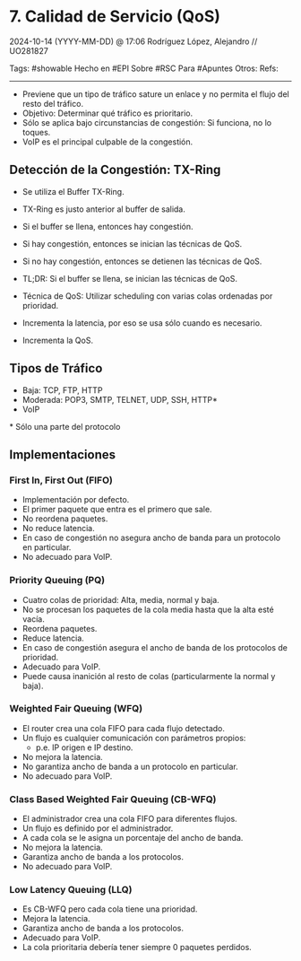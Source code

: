 # 7. Calidad de Servicio (QoS)
2024-10-14 (YYYY-MM-DD) @ 17:06
Rodríguez López, Alejandro // UO281827

Tags:
	#showable
	Hecho en #EPI
	Sobre #RSC
	Para #Apuntes
	Otros:
	Refs:
 
<hr>

- Previene que un tipo de tráfico sature un enlace y no permita el flujo del resto del tráfico.
- Objetivo: Determinar qué tráfico es prioritario.
- Sólo se aplica bajo circunstancias de congestión: Si funciona, no lo toques.
- VoIP es el principal culpable de la congestión.

## Detección de la Congestión: TX-Ring

- Se utiliza el Buffer TX-Ring.
- TX-Ring es justo anterior al buffer de salida.
- Si el buffer se llena, entonces hay congestión.
- Si hay congestión, entonces se inician las técnicas de QoS.
- Si no hay congestión, entonces se detienen las técnicas de QoS.
- TL;DR: Si el buffer se llena, se inician las técnicas de QoS.

- Técnica de QoS: Utilizar scheduling con varias colas ordenadas por prioridad.
- Incrementa la latencia, por eso se usa sólo cuando es necesario.
- Incrementa la QoS.

## Tipos de Tráfico

- Baja: TCP, FTP, HTTP
- Moderada: POP3, SMTP, TELNET, UDP, SSH, HTTP*
- VoIP

\* Sólo una parte del protocolo

## Implementaciones

### First In, First Out (FIFO)

- Implementación por defecto.
- El primer paquete que entra es el primero que sale.
- No reordena paquetes.
- No reduce latencia.
- En caso de congestión no asegura ancho de banda para un protocolo en particular.
- No adecuado para VoIP.

### Priority Queuing (PQ)

- Cuatro colas de prioridad: Alta, media, normal y baja.
- No se procesan los paquetes de la cola media hasta que la alta esté vacía.
- Reordena paquetes.
- Reduce latencia.
- En caso de congestión asegura el ancho de banda de los protocolos de prioridad.
- Adecuado para VoIP.
- Puede causa inanición al resto de colas (particularmente la normal y baja).

### Weighted Fair Queuing (WFQ)

- El router crea una cola FIFO para cada flujo detectado.
- Un flujo es cualquier comunicación con parámetros propios:
	- p.e. IP origen e IP destino.
- No mejora la latencia.
- No garantiza ancho de banda a un protocolo en particular.
- No adecuado para VoIP.

### Class Based Weighted Fair Queuing (CB-WFQ)

- El administrador crea una cola FIFO para diferentes flujos.
- Un flujo es definido por el administrador.
- A cada cola se le asigna un porcentaje del ancho de banda.
- No mejora la latencia.
- Garantiza ancho de banda a los protocolos.
- No adecuado para VoIP.

### Low Latency Queuing (LLQ)

- Es CB-WFQ pero cada cola tiene una prioridad.
- Mejora la latencia.
- Garantiza ancho de banda a los protocolos.
- Adecuado para VoIP.
- La cola prioritaria debería tener siempre 0 paquetes perdidos.
